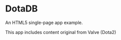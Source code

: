 DotaDB
======

An HTML5 single-page app example.

This app includes content original from Valve (Dota2)
